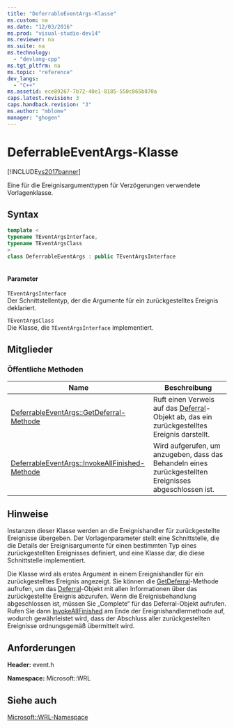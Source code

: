 ```yaml
---
title: "DeferrableEventArgs-Klasse"
ms.custom: na
ms.date: "12/03/2016"
ms.prod: "visual-studio-dev14"
ms.reviewer: na
ms.suite: na
ms.technology: 
  - "devlang-cpp"
ms.tgt_pltfrm: na
ms.topic: "reference"
dev_langs: 
  - "C++"
ms.assetid: ece89267-7b72-40e1-8185-550c865b070a
caps.latest.revision: 3
caps.handback.revision: "3"
ms.author: "mblome"
manager: "ghogen"
---
```

# DeferrableEventArgs-Klasse
[!INCLUDE[vs2017banner](../assembler/inline/includes/vs2017banner.md)]

Eine für die Ereignisargumenttypen für Verzögerungen verwendete Vorlagenklasse.  
  
## Syntax  
  
```cpp  
template <  
typename TEventArgsInterface,  
typename TEventArgsClass  
>  
class DeferrableEventArgs : public TEventArgsInterface  
  
```  
  
#### Parameter  
 `TEventArgsInterface`  
 Der Schnittstellentyp, der die Argumente für ein zurückgestelltes Ereignis deklariert.  
  
 `TEventArgsClass`  
 Die Klasse, die `TEventArgsInterface` implementiert.  
  
## Mitglieder  
  
### Öffentliche Methoden  
  
|Name|Beschreibung|  
|----------|------------------|  
|[DeferrableEventArgs::GetDeferral\-Methode](../windows/deferrableeventargs-getdeferral-method.md)|Ruft einen Verweis auf das [Deferral](http://go.microsoft.com/fwlink/?LinkId=526520)\-Objekt ab, das ein zurückgestelltes Ereignis darstellt.|  
|[DeferrableEventArgs::InvokeAllFinished\-Methode](../windows/deferrableeventargs-invokeallfinished-method.md)|Wird aufgerufen, um anzugeben, dass das Behandeln eines zurückgestellten Ereignisses abgeschlossen ist.|  
  
## Hinweise  
 Instanzen dieser Klasse werden an die Ereignishandler für zurückgestellte Ereignisse übergeben.  Der Vorlagenparameter stellt eine Schnittstelle, die die Details der Ereignisargumente für einen bestimmten Typ eines zurückgestellten Ereignisses definiert, und eine Klasse dar, die diese Schnittstelle implementiert.  
  
 Die Klasse wird als erstes Argument in einem Ereignishandler für ein zurückgestelltes Ereignis angezeigt.  Sie können die [GetDeferral](../windows/deferrableeventargs-getdeferral-method.md)\-Methode aufrufen, um das [Deferral](http://go.microsoft.com/fwlink/?LinkId=526520)\-Objekt mit allen Informationen über das zurückgestellte Ereignis abzurufen.  Wenn die Ereignisbehandlung abgeschlossen ist, müssen Sie „Complete“ für das Deferral\-Objekt aufrufen.  Rufen Sie dann [InvokeAllFinished](../windows/deferrableeventargs-invokeallfinished-method.md) am Ende der Ereignishandlermethode auf, wodurch gewährleistet wird, dass der Abschluss aller zurückgestellten Ereignisse ordnungsgemäß übermittelt wird.  
  
## Anforderungen  
 **Header:** event.h  
  
 **Namespace:** Microsoft::WRL  
  
## Siehe auch  
 [Microsoft::WRL\-Namespace](../windows/microsoft-wrl-namespace.md)